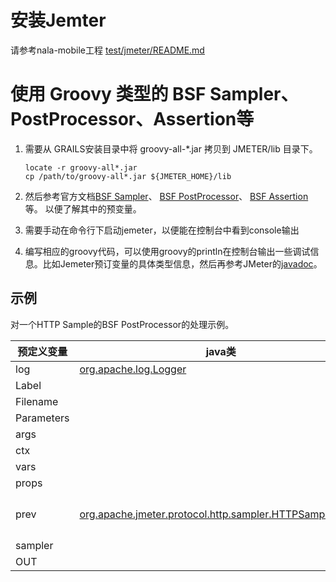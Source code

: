 

# 安装Jemter
请参考nala-mobile工程 [test/jmeter/README.md](http://git.lizi.com/pd/nala-mobile/tree/public/test/jmeter)


# 使用 Groovy 类型的  BSF Sampler、PostProcessor、Assertion等
1. 需要从 GRAILS安装目录中将 groovy-all-*.jar 拷贝到 JMETER/lib 目录下。

    ```
    locate -r groovy-all*.jar
    cp /path/to/groovy-all*.jar ${JMETER_HOME}/lib
    ```
2. 然后参考官方文档[BSF Sampler](http://jmeter.apache.org/usermanual/component_reference.html#BSF_Sampler)、
[BSF PostProcessor](http://jmeter.apache.org/usermanual/component_reference.html#BSF_PostProcessor)、
[BSF Assertion](http://jmeter.apache.org/usermanual/component_reference.html#BSF_Assertion)等。
以便了解其中的预变量。
3. 需要手动在命令行下启动jemeter，以便能在控制台中看到console输出
4. 编写相应的groovy代码，可以使用groovy的println在控制台输出一些调试信息。比如Jemeter预订变量的具体类型信息，然后再参考JMeter的[javadoc](http://jmeter.apache.org/api/index.html)。


## 示例
对一个HTTP Sample的BSF PostProcessor的处理示例。

|预定义变量|java类|说明 |
|---------|-----------|---|
|log| [org.apache.log.Logger](http://excalibur.apache.org/apidocs/org/apache/log/Logger.html)||
|Label|||
|Filename|||
|Parameters|||
|args|||
|ctx |||
|vars |||
|props |||
|prev|[ org.apache.jmeter.protocol.http.sampler.HTTPSampleResult](http://jmeter.apache.org/api/org/apache/jmeter/protocol/http/sampler/HTTPSampleResult.html)|sampler的执行结果|
|sampler|||
|OUT|||